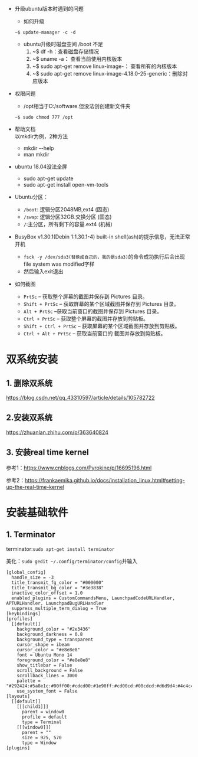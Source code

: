 - 升级ubuntu版本时遇到的问题
   - 如何升级
   ```
   ~$ update-manager -c -d 
   ```
   - ubuntu升级时磁盘空间 /boot 不足
      1. ~$ df -h：查看磁盘存储情况
      2. ~$ uname -a： 查看当前使用内核版本
      3. ~$ sudo apt-get remove linux-image-： 查看所有的内核版本
      4. ~$ sudo apt-get remove linux-image-4.18.0-25-generic：删除对应版本
- 权限问题
   - /opt相当于D:/software.但没法创创建新文件夹
   ```
   ~$ sudo chmod 777 /opt
   ```
- 帮助文档  
  以mkdir为例，2种方法
   - mkdir --help
   - man mkdir
  
- ubuntu 18.04没法全屏
   - sudo apt-get update
   - sudo apt-get install open-vm-tools
   
- Ubuntu分区：

   - `/boot`: 逻辑分区2048MB,ext4 (固态)
   - `/swap`: 逻辑分区32GB.交换分区 (固态)
   - `/`:主分区，所有剩下的容量.ext4 (机械)
   
- BusyBox v1.30.1(Debin 1:1.30.1-4) built-in shell(ash)的提示信息，无法正常开机

   - `fsck -y /dev/sda3(替换成自己的，我的是sda3)`的命令成功执行后会出现file system was modified字样
   - 然后输入exit退出
   
- 如何截图

   - `PrtSc` – 获取整个屏幕的截图并保存到 Pictures 目录。
   - `Shift + PrtSc` – 获取屏幕的某个区域截图并保存到 Pictures 目录。
   - `Alt + PrtSc` –获取当前窗口的截图并保存到 Pictures 目录。
   - `Ctrl + PrtSc` – 获取整个屏幕的截图并存放到剪贴板。
   - `Shift + Ctrl + PrtSc` – 获取屏幕的某个区域截图并存放到剪贴板。
   - `Ctrl + Alt + PrtSc` – 获取当前窗口的 截图并存放到剪贴板。


# 双系统安装

## 1. 删除双系统

https://blog.csdn.net/qq_43310597/article/details/105782722

## 2.安装双系统

https://zhuanlan.zhihu.com/p/363640824

## 3. 安装real time kernel

参考1：https://www.cnblogs.com/Pyrokine/p/16695196.html

参考2：https://frankaemika.github.io/docs/installation_linux.html#setting-up-the-real-time-kernel

# 安装基础软件

## 1. Terminator

terminator:`sudo apt-get install terminator`

美化：`sudo gedit ~/.config/terminator/config`并输入

```
[global_config]
  handle_size = -3
  title_transmit_fg_color = "#000000"
  title_transmit_bg_color = "#3e3838"
  inactive_color_offset = 1.0
  enabled_plugins = CustomCommandsMenu, LaunchpadCodeURLHandler, APTURLHandler, LaunchpadBugURLHandler
  suppress_multiple_term_dialog = True
[keybindings]
[profiles]
  [[default]]
    background_color = "#2e3436"
    background_darkness = 0.8
    background_type = transparent
    cursor_shape = ibeam
    cursor_color = "#e8e8e8"
    font = Ubuntu Mono 14
    foreground_color = "#e8e8e8"
    show_titlebar = False
    scroll_background = False
    scrollback_lines = 3000
    palette = "#292424:#5a8e1c:#00ff00:#cdcd00:#1e90ff:#cd00cd:#00cdcd:#d6d9d4:#4c4c4c:#868e09:#00ff00:#ffff00:#4682b4:#ff00ff:#00ffff:#ffffff"
    use_system_font = False
[layouts]
  [[default]]
    [[[child1]]]
      parent = window0
      profile = default
      type = Terminal
    [[[window0]]]
      parent = ""
      size = 925, 570
      type = Window
[plugins]
```




